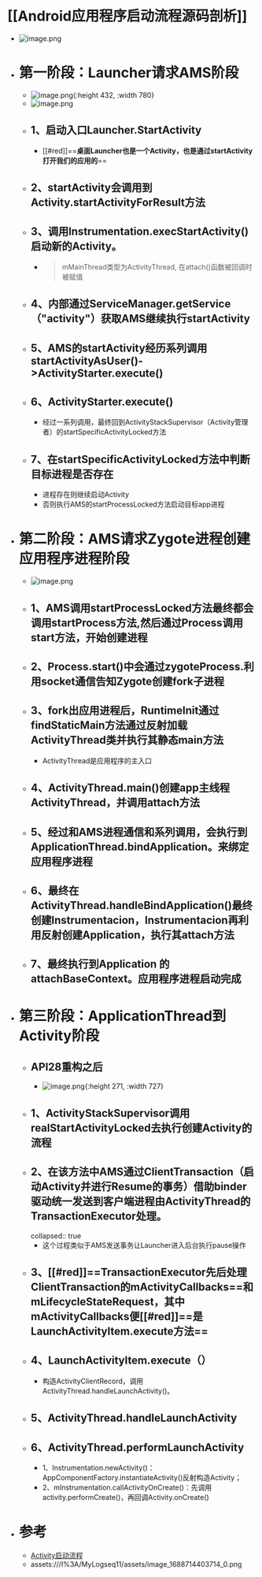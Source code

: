 # [[Android应用程序启动流程源码剖析]]
- ![image.png](../assets/image_1688714403714_0.png)
- # 第一阶段：Launcher请求AMS阶段
	- ![image.png](../assets/image_1688714438299_0.png){:height 432, :width 780}
	- ![image.png](../assets/image_1684416960546_0.png)
	- ## 1、启动入口Launcher.StartActivity
		- [[#red]]==**桌面Launcher也是一个Activity，也是通过startActivity打开我们的应用的**==
	- ## 2、startActivity会调用到Activity.startActivityForResult方法
	- ## 3、调用Instrumentation.execStartActivity()启动新的Activity。
		- > mMainThread类型为ActivityThread, 在attach()函数被回调时被赋值
	- ## 4、内部通过ServiceManager.getService（"activity"）获取AMS继续执行startActivity
	- ## 5、AMS的startActivity经历系列调用 startActivityAsUser()->ActivityStarter.execute()
	- ## 6、ActivityStarter.execute()
		- 经过一系列调用，最终回到ActivityStackSupervisor（Activity管理者）的startSpecificActivityLocked方法
	- ## 7、在startSpecificActivityLocked方法中判断目标进程是否存在
		- 进程存在则继续启动Activity
		- 否则执行AMS的startProcessLocked方法启动目标app进程
- # 第二阶段：AMS请求Zygote进程创建应用程序进程阶段
	- ![image.png](../assets/image_1688714514352_0.png)
	- ## 1、AMS调用startProcessLocked方法最终都会调用startProcess方法,然后通过Process调用start方法，开始创建进程
	- ## 2、Process.start()中会通过zygoteProcess.利用socket通信告知Zygote创建fork子进程
	- ## 3、fork出应用进程后，RuntimeInit通过findStaticMain方法通过反射加载ActivityThread类并执行其静态main方法
		- ActivityThread是应用程序的主入口
	- ## 4、ActivityThread.main()创建app主线程ActivityThread，并调用attach方法
	- ## 5、经过和AMS进程通信和系列调用，会执行到ApplicationThread.bindApplication。来绑定应用程序进程
	- ## 6、最终在ActivityThread.handleBindApplication()最终创建Instrumentacion，Instrumentacion再利用反射创建Application，执行其attach方法
	- ## 7、最终执行到Application 的 attachBaseContext。应用程序进程启动完成
- # 第三阶段：ApplicationThread到Activity阶段
	- ## API28重构之后
		- ![image.png](../assets/image_1688714574221_0.png){:height 271, :width 727}
	- ## 1、ActivityStackSupervisor调用realStartActivityLocked去执行创建Activity的流程
	- ## 2、在该方法中AMS通过ClientTransaction（启动Activity并进行Resume的事务）借助binder驱动统一发送到客户端进程由ActivityThread的TransactionExecutor处理。
	  collapsed:: true
		- 这个过程类似于AMS发送事务让Launcher进入后台执行pause操作
	- ## 3、[[#red]]==TransactionExecutor先后处理ClientTransaction的mActivityCallbacks==和mLifecycleStateRequest，其中mActivityCallbacks便[[#red]]==是LaunchActivityItem.execute方法==
	- ## 4、LaunchActivityItem.execute（）
		- 构造ActivityClientRecord，调用ActivityThread.handleLaunchActivity()。
	- ## 5、ActivityThread.handleLaunchActivity
	- ## 6、ActivityThread.performLaunchActivity
		- 1、Instrumentation.newActivity()：AppComponentFactory.instantiateActivity()反射构造Activity；
		- 2、mInstrumentation.callActivityOnCreate()：先调用activity.performCreate()，再回调Activity.onCreate()
- # 参考
	- [Activity启动流程](http://gityuan.com/2016/03/12/start-activity/)
	- assets:///I%3A/MyLogseq11/assets/image_1688714403714_0.png